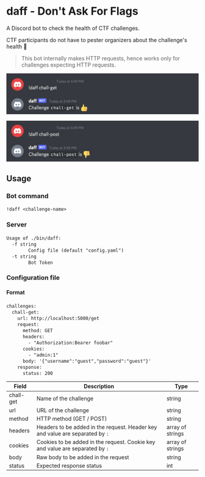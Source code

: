 # daff - Don't Ask For Flags

A Discord bot to check the health of CTF challenges.

CTF participants do not have to pester organizers about the challenge's health :rocket:

> This bot internally makes HTTP requests, hence works only for challenges expecting HTTP requests.

![up](https://github.com/shreyas-sriram/daff/blob/main/docs/up.png)

![down](https://github.com/shreyas-sriram/daff/blob/main/docs/down.png)

## Usage

### Bot command

```
!daff <challenge-name>
```

### Server

```
Usage of ./bin/daff:
  -f string
    	Config file (default "config.yaml")
  -t string
    	Bot Token
```

### Configuration file

#### Format

```
challenges:
  chall-get:
    url: http://localhost:5000/get
    request:
      method: GET
      headers:
        - "Authorization:Bearer foobar"
      cookies:
        - "admin:1"
      body: '{"username":"guest","password":"guest"}'
    response:
      status: 200
```

| Field       | Description                                                                   | Type              |
| ----------- | ----------------------------------------------------------------------------- | ----------------- |
| chall-get   | Name of the challenge                                                         | string            |
| url         | URL of the challenge                                                          | string            |
| method      | HTTP method (GET / POST)                                                      | string            |
| headers     | Headers to be added in the request. Header key and value are separated by `:` | array of strings  |
| cookies     | Cookies to be added in the request. Cookie key and value are separated by `:` | array of strings  |
| body        | Raw body to be added in the request                                           | string            |
| status      | Expected response status                                                      | int               |

